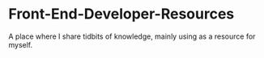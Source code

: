 # Front-End-Developer-Resources
A place where I share tidbits of knowledge, mainly using as a resource for myself.
